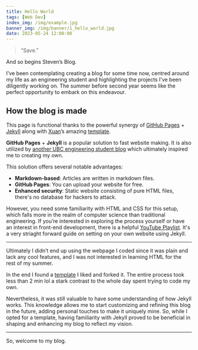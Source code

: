 ```yaml
---
title: Hello World
tags: [Web Dev]
index_img: /img/example.jpg
banner_img: /img/banner/1_hello_world.jpg
date: 2023-05-24 12:00:00
---
```


> “Save.”  

And so begins Steven’s Blog.

I’ve been contemplating creating a blog for some time now, centred around my life as an engineering student and highlighting the projects I’ve been diligently working on.  The summer before second year seems like the perfect opportunity to embark on this endeavour. 

## How the blog is made
This page is functional thanks to the powerful synergy of  [GitHub Pages](https://pages.github.com/) + [Jekyll](http://jekyllrb.com/) along with [Xuan](https://github.com/huxpro)’s amazing [template](https://github.com/Huxpro/huxpro.github.io). 

**GitHub Pages** + **Jekyll** is a popular solution to fast website making. It is also utilized by [another UBC engineering student blog](https://cindyxmiao.github.io/blog/) which ultimately inspired me to creating my own.  

This solution offers several notable advantages:
* **Markdown-based**: Articles are written in markdown files.
* **GitHub Pages**: You can upload your website for free.
* **Enhanced security**: Static website consisting of pure HTML files, there's no database for hackers to attack. 

However, you need some familiarity with HTML and CSS for this setup, which falls more in the realm of computer science than traditional engineering. If you’re interested in exploring the process yourself or have an interest in front-end development, there is a helpful [YouTube Playlist](https://youtube.com/playlist?list=PLLAZ4kZ9dFpOPV5C5Ay0pHaa0RJFhcmcB). It's a very striaght forward guide on setting on your own website using Jekyll. 
- - - -

Ultimately I didn’t end up using the webpage I coded since it was plain and lack any cool features, and I was not interested in learning HTML for the rest of my summer.

In the end I found a [template](https://github.com/Huxpro/huxpro.github.io) I liked and forked it. The entire process took less than 2 min lol a stark contrast to the whole day spent trying to code my own. 

Nevertheless, it was still valuable to have some understanding of how Jekyll works. This knowledge allows me to start customizing and refining this blog in the future, adding personal touches to make it uniquely mine. So, while I opted for a template, having familiarity with Jekyll proved to be beneficial in shaping and enhancing my blog to reflect my vision.
- - - -
So, welcome to my blog.


